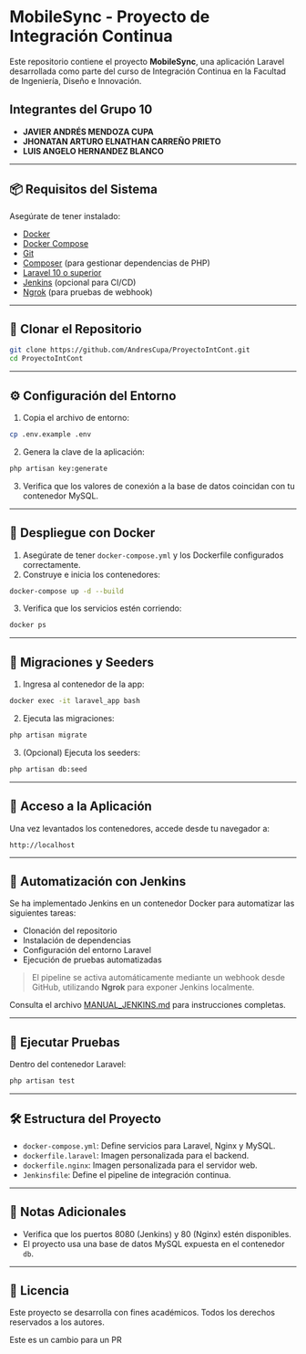 # MobileSync - Proyecto de Integración Continua

Este repositorio contiene el proyecto **MobileSync**, una aplicación Laravel desarrollada como parte del curso de Integración Continua en la Facultad de Ingeniería, Diseño e Innovación.

## Integrantes del Grupo 10

- **JAVIER ANDRÉS MENDOZA CUPA**
- **JHONATAN ARTURO ELNATHAN CARREÑO PRIETO**
- **LUIS ANGELO HERNANDEZ BLANCO**

---

## 📦 Requisitos del Sistema

Asegúrate de tener instalado:

- [Docker](https://www.docker.com/get-started)
- [Docker Compose](https://docs.docker.com/compose/install/)
- [Git](https://git-scm.com/downloads)
- [Composer](https://getcomposer.org/download/) (para gestionar dependencias de PHP)
- [Laravel 10 o superior](https://laravel.com/docs/12.x/installation)
- [Jenkins](https://www.jenkins.io/download/) (opcional para CI/CD)
- [Ngrok](https://ngrok.com/downloads) (para pruebas de webhook)

---

## 🚀 Clonar el Repositorio

```bash
git clone https://github.com/AndresCupa/ProyectoIntCont.git
cd ProyectoIntCont
```

---

## ⚙️ Configuración del Entorno

1. Copia el archivo de entorno:

```bash
cp .env.example .env
```

2. Genera la clave de la aplicación:

```bash
php artisan key:generate
```

3. Verifica que los valores de conexión a la base de datos coincidan con tu contenedor MySQL.

---

## 🐳 Despliegue con Docker

1. Asegúrate de tener `docker-compose.yml` y los Dockerfile configurados correctamente.
2. Construye e inicia los contenedores:

```bash
docker-compose up -d --build
```

3. Verifica que los servicios estén corriendo:

```bash
docker ps
```

---

## 🧪 Migraciones y Seeders

1. Ingresa al contenedor de la app:

```bash
docker exec -it laravel_app bash
```

2. Ejecuta las migraciones:

```bash
php artisan migrate
```

3. (Opcional) Ejecuta los seeders:

```bash
php artisan db:seed
```

---

## 🔗 Acceso a la Aplicación

Una vez levantados los contenedores, accede desde tu navegador a:

```
http://localhost
```

---

## 🤖 Automatización con Jenkins

Se ha implementado Jenkins en un contenedor Docker para automatizar las siguientes tareas:

- Clonación del repositorio
- Instalación de dependencias
- Configuración del entorno Laravel
- Ejecución de pruebas automatizadas

> El pipeline se activa automáticamente mediante un webhook desde GitHub, utilizando **Ngrok** para exponer Jenkins localmente.

Consulta el archivo [MANUAL_JENKINS.md](./MANUAL_JENKINS.md) para instrucciones completas.

---

## 🧪 Ejecutar Pruebas

Dentro del contenedor Laravel:

```bash
php artisan test
```

---

## 🛠 Estructura del Proyecto

- `docker-compose.yml`: Define servicios para Laravel, Nginx y MySQL.
- `dockerfile.laravel`: Imagen personalizada para el backend.
- `dockerfile.nginx`: Imagen personalizada para el servidor web.
- `Jenkinsfile`: Define el pipeline de integración continua.

---

## 📌 Notas Adicionales

- Verifica que los puertos 8080 (Jenkins) y 80 (Nginx) estén disponibles.
- El proyecto usa una base de datos MySQL expuesta en el contenedor `db`.

---

## 📜 Licencia

Este proyecto se desarrolla con fines académicos. Todos los derechos reservados a los autores.

E s t e   e s   u n   c a m b i o   p a r a   u n   P R  
 